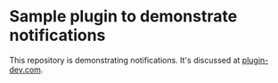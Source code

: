 # Sample plugin to demonstrate notifications

This repository is demonstrating notifications. It's discussed at [plugin-dev.com](https://www.plugin-dev.com/).

